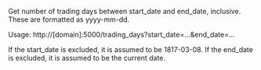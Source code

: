 Get number of trading days between start_date and end_date, inclusive. These are formatted as yyyy-mm-dd.

Usage: http://[domain]:5000/trading_days?start_date=...&end_date=...

If the start_date is excluded, it is assumed to be 1817-03-08. If the end_date is excluded, it is assumed to be the current date.

